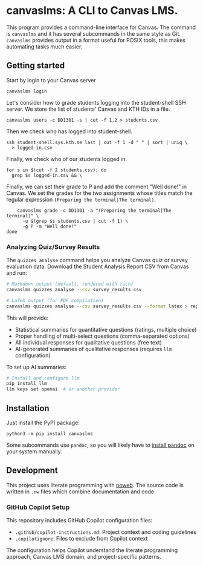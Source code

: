 # canvaslms: A CLI to Canvas LMS.

This program provides a command-line interface for Canvas. The command
is `canvaslms` and it has several subcommands in the same style as Git.
`canvaslms` provides output in a format useful for POSIX tools, this
makes automating tasks much easier.

## Getting started

Start by login to your Canvas server

``` {.text}
canvaslms login
```

Let's consider how to grade students logging into the student-shell SSH
server. We store the list of students' Canvas and KTH IDs in a file.

``` {.text}
canvaslms users -c DD1301 -s | cut -f 1,2 > students.csv
```

Then we check who has logged into student-shell.

``` {.text startFrom="2"}
ssh student-shell.sys.kth.se last | cut -f 1 -d " " | sort | uniq \
  > logged-in.csv
```

Finally, we check who of our students logged in.

``` {.text startFrom="4"}
for s in $(cut -f 2 students.csv); do
  grep $s logged-in.csv && \
```

Finally, we can set their grade to P and add the comment "Well done!" in
Canvas. We set the grades for the two assignments whose titles match the
regular expression `(Preparing the terminal|The terminal)`.

``` {.text startFrom="6"}
    canvaslms grade -c DD1301 -a "(Preparing the terminal|The terminal)" \
      -u $(grep $s students.csv | cut -f 1) \
      -g P -m "Well done!"
done
```

### Analyzing Quiz/Survey Results

The `quizzes analyse` command helps you analyze Canvas quiz or survey evaluation data. 
Download the Student Analysis Report CSV from Canvas and run:

```bash
# Markdown output (default, rendered with rich)
canvaslms quizzes analyse --csv survey_results.csv

# LaTeX output (for PDF compilation)
canvaslms quizzes analyse --csv survey_results.csv --format latex > report.tex
```

This will provide:
- Statistical summaries for quantitative questions (ratings, multiple choice)
- Proper handling of multi-select questions (comma-separated options)
- All individual responses for qualitative questions (free text)
- AI-generated summaries of qualitative responses (requires `llm` configuration)

To set up AI summaries:
```bash
# Install and configure llm
pip install llm
llm keys set openai  # or another provider
```

## Installation

Just install the PyPI package:
```
python3 -m pip install canvaslms
```
Some subcommands use `pandoc`, so you will likely have to [install 
pandoc][pandoc] on your system manually.

[pandoc]: https://pandoc.org/installing.html

## Development

This project uses literate programming with [noweb](https://www.cs.tufts.edu/~nr/noweb/). 
The source code is written in `.nw` files which combine documentation and code.

### GitHub Copilot Setup

This repository includes GitHub Copilot configuration files:
- `.github/copilot-instructions.md`: Project context and coding guidelines
- `.copilotignore`: Files to exclude from Copilot context

The configuration helps Copilot understand the literate programming approach, 
Canvas LMS domain, and project-specific patterns.
